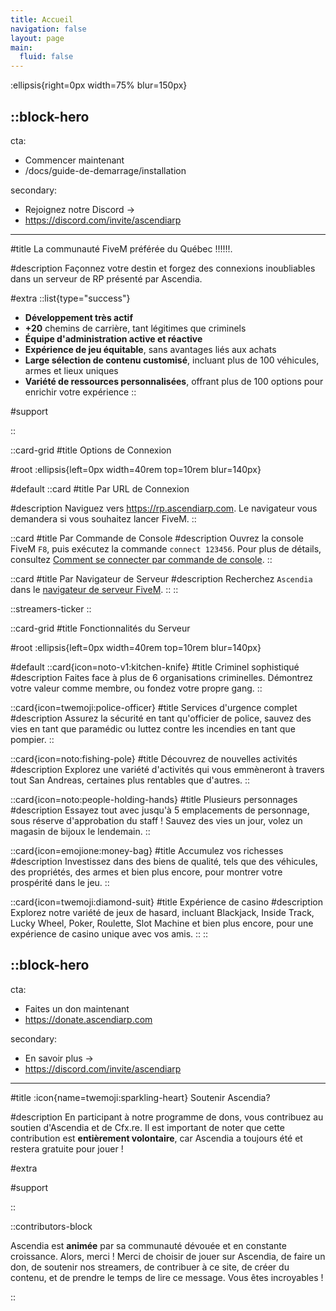 ```yaml
---
title: Accueil
navigation: false
layout: page
main:
  fluid: false
---
```


:ellipsis{right=0px width=75% blur=150px}

::block-hero
---
cta:

- Commencer maintenant
- /docs/guide-de-demarrage/installation

secondary:

- Rejoignez notre Discord →
- https://discord.com/invite/ascendiarp
---

#title
La communauté FiveM préférée du Québec !!!!!!.

#description
Façonnez votre destin et forgez des connexions inoubliables dans un serveur de RP présenté par Ascendia.

#extra
 ::list{type="success"}
 - **Développement très actif**
 - **+20** chemins de carrière, tant légitimes que criminels
 - **Équipe d'administration active et réactive**
 - **Expérience de jeu équitable**, sans avantages liés aux achats
 - **Large sélection de contenu customisé**, incluant plus de 100 véhicules, armes et lieux uniques
 - **Variété de ressources personnalisées**, offrant plus de 100 options pour enrichir votre expérience
 ::

#support
 <!-- :video-player{src="https://www.youtube.com/watch?v=6bnrcSavylY"} -->
::

::card-grid
#title
Options de Connexion

#root
:ellipsis{left=0px width=40rem top=10rem blur=140px}

#default
::card
#title
Par URL de Connexion

#description
Naviguez vers https://rp.ascendiarp.com. Le navigateur vous demandera si vous souhaitez lancer FiveM.
::

::card
#title
Par Commande de Console
#description
Ouvrez la console FiveM `F8`, puis exécutez la commande `connect 123456`. Pour plus de détails, consultez [Comment se connecter par commande de console](/docs/guide-de-demarrage/comment-se-connecter#par-commande-de-console).
::

::card
#title
Par Navigateur de Serveur
#description
Recherchez `Ascendia` dans le [navigateur de serveur FiveM](https://servers.fivem.net/).
::
::

::streamers-ticker
::

::card-grid
#title
Fonctionnalités du Serveur

#root
:ellipsis{left=0px width=40rem top=10rem blur=140px}

#default
::card{icon=noto-v1:kitchen-knife}
#title
Criminel sophistiqué
#description
Faites face à plus de 6 organisations criminelles. Démontrez votre valeur comme membre, ou fondez votre propre gang.
::

::card{icon=twemoji:police-officer}
#title
Services d'urgence complet
#description
Assurez la sécurité en tant qu'officier de police, sauvez des vies en tant que paramédic ou luttez contre les incendies en tant que pompier.
::

::card{icon=noto:fishing-pole}
#title
Découvrez de nouvelles activités
#description
Explorez une variété d'activités qui vous emmèneront à travers tout San Andreas, certaines plus rentables que d'autres.
::

::card{icon=noto:people-holding-hands}
#title
Plusieurs personnages
#description
Essayez tout avec jusqu'à 5 emplacements de personnage, sous réserve d'approbation du staff ! Sauvez des vies un jour, volez un magasin de bijoux le lendemain.
::

::card{icon=emojione:money-bag}
#title
Accumulez vos richesses
#description
Investissez dans des biens de qualité, tels que des véhicules, des propriétés, des armes et bien plus encore, pour montrer votre prospérité dans le jeu.
::

::card{icon=twemoji:diamond-suit}
#title
Expérience de casino
#description
Explorez notre variété de jeux de hasard, incluant Blackjack, Inside Track, Lucky Wheel, Poker, Roulette, Slot Machine et bien plus encore, pour une expérience de casino unique avec vos amis.
::
::

::block-hero
---
cta:

- Faites un don maintenant
- https://donate.ascendiarp.com

secondary:

- En savoir plus →
- https://discord.com/invite/ascendiarp
---

#title
:icon{name=twemoji:sparkling-heart} Soutenir Ascendia?

#description
En participant à notre programme de dons, vous contribuez au soutien d'Ascendia et de Cfx.re. Il est important de noter que cette contribution est **entièrement volontaire**, car Ascendia a toujours été et restera gratuite pour jouer !

#extra

#support

::

<!-- ::card-grid
#title
Trailers d'Ascendia

#default
::card
#title
Uprising Trailer V3
#description

:video-player{src="https://www.youtube.com/watch?v=6bnrcSavylY"}
::
::card
#title
Uprising Trailer V3
#description

:video-player{src="https://www.youtube.com/watch?v=6bnrcSavylY"}
::
::card
#title
Uprising Trailer V3
#description

:video-player{src="https://www.youtube.com/watch?v=6bnrcSavylY"}
::
::div
:icon{name="noto:film-projector"} Voir plus sur [YouTube](https://www.youtube.com/@ascendiarp).
::
:: -->

::contributors-block

Ascendia est **animée** par sa communauté dévouée et en constante croissance. Alors, merci ! Merci de choisir de jouer sur Ascendia, de faire un don, de soutenir nos streamers, de contribuer à ce site, de créer du contenu, et de prendre le temps de lire ce message. Vous êtes incroyables !

::
